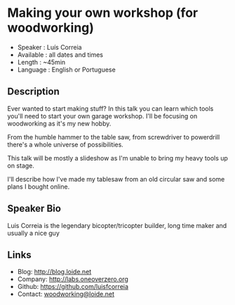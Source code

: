 Making your own workshop (for woodworking)
========================

* Speaker   : Luís Correia
* Available : all dates and times
* Length    : ~45min
* Language  : English or Portuguese

Description
-----------

Ever wanted to start making stuff? In this talk you can learn which tools you'll need to start your own garage workshop. I'll be focusing on woodworking as it's my new hobby.

From the humble hammer to the table saw, from screwdriver to powerdrill there's a whole universe of possibilities.

This talk will be mostly a slideshow as I'm unable to bring my heavy tools up on stage.

I'll describe how I've made my tablesaw from an old circular saw and some plans I bought online.


Speaker Bio
-----------
Luis Correia is the legendary bicopter/tricopter builder, long time maker and usually a nice guy

Links
-----

* Blog: http://blog.loide.net
* Company: http://labs.oneoverzero.org
* Github: https://github.com/luisfcorreia
* Contact: woodworking@loide.net
